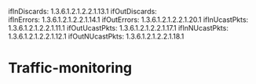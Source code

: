 ifInDiscards: 1.3.6.1.2.1.2.2.1.13.1
ifOutDiscards:  
ifInErrors: 1.3.6.1.2.1.2.2.1.14.1
ifOutErrors: 1.3.6.1.2.1.2.2.1.20.1
ifInUcastPkts: 1.3.6.1.2.1.2.2.1.11.1
ifOutUcastPkts: 1.3.6.1.2.1.2.2.1.17.1
ifInNUcastPkts: 1.3.6.1.2.1.2.2.1.12.1
ifOutNUcastPkts: 1.3.6.1.2.1.2.2.1.18.1
# Traffic-monitoring
